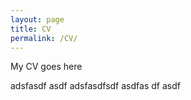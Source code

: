 ```yaml
---
layout: page
title: CV
permalink: /CV/
---
```


My CV goes here

adsfasdf
asdf
adsfasdfsdf
asdfas
df
asdf